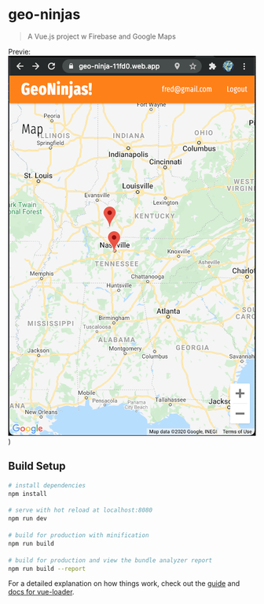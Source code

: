 # geo-ninjas

> A Vue.js project w Firebase and Google Maps

Previe: ![Alt Text](https://github.com/midlantica/geo-ninjas/blob/master/image.png))

## Build Setup

``` bash
# install dependencies
npm install

# serve with hot reload at localhost:8080
npm run dev

# build for production with minification
npm run build

# build for production and view the bundle analyzer report
npm run build --report
```

For a detailed explanation on how things work, check out the [guide](http://vuejs-templates.github.io/webpack/) and [docs for vue-loader](http://vuejs.github.io/vue-loader).
